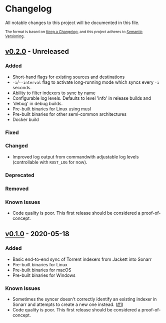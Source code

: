 # Changelog

All notable changes to this project will be documented in this file.

<small>

The format is based on [Keep a Changelog](https://keepachangelog.com/en/1.0.0/),
and this project adheres to [Semantic Versioning](https://semver.org/spec/v2.0.0.html).

</small>

## [v0.2.0] - Unreleased

### Added

- Short-hand flags for existing sources and destinations
- `-i`/`--interval` flag to activate long-running mode which syncs every `-i`
  seconds.
- Ability to filter indexers to sync by name
- Configurable log levels. Defaults to level 'info' in release builds and
- 'debug' in debug builds.
- Pre-built binaries for Linux using musl
- Pre-built binaries for other semi-common architectures
- Docker build

### Fixed

### Changed

- Improved log output from commandwith adjustable log levels (controllable with
  `RUST_LOG` for now).

### Deprecated

### Removed

### Known Issues

- Code quality is poor. This first release should be considered a proof-of-concept.

## [v0.1.0] - 2020-05-18

### Added

- Basic end-to-end sync of Torrent indexers from Jackett into Sonarr
- Pre-built binaries for Linux
- Pre-built binaries for macOS
- Pre-built binaries for Windows

### Known Issues

- Sometimes the syncer doesn't correctly identify an existing indexer in
  Sonarr and attempts to create a new one instead.
  ([#1](https://github.com/bjeanes/indexer-sync/issues/1))
- Code quality is poor. This first release should be considered a proof-of-concept.

[v0.2.0]: https://github.com/bjeanes/indexer-sync/compare/v0.1.0..HEAD
[v0.1.0]: https://github.com/bjeanes/indexer-sync/tree/v0.1.0
